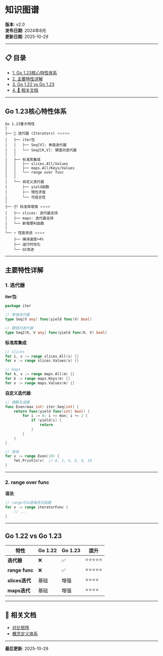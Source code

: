 ﻿# 知识图谱

**版本**: v2.0  
**发布日期**: 2024年8月  
**更新日期**: 2025-10-29

---


## 📋 目录

- [1. Go 1.23核心特性体系](#go-1.23核心特性体系)
- [2. 主要特性详解](#主要特性详解)
- [3. Go 1.22 vs Go 1.23](#go-1.22-vs-go-1.23)
- [4. 🔗 相关文档](#相关文档)

---

## Go 1.23核心特性体系

```text
Go 1.23重大特性
│
├── 🔄 迭代器 (Iterators) ⭐⭐⭐⭐⭐
│   ├── iter包
│   │   ├── Seq[V]: 单值迭代器
│   │   └── Seq2[K,V]: 键值对迭代器
│   │
│   ├── 标准库集成
│   │   ├── slices.All/Values
│   │   ├── maps.All/Keys/Values
│   │   └── range over func
│   │
│   └── 自定义迭代器
│       ├── yield函数
│       ├── 惰性求值
│       └── 可组合性
│
├── 📦 标准库增强 ⭐⭐⭐⭐
│   ├── slices: 迭代器支持
│   ├── maps: 迭代器支持
│   └── 新增便利函数
│
└── ⚡ 性能改进 ⭐⭐⭐⭐
    ├── 编译速度+4%
    ├── 运行时优化
    └── GC改进
```

---

## 主要特性详解

### 1. 迭代器

**iter包**:
```go
package iter

// 单值迭代器
type Seq[V any] func(yield func(V) bool)

// 键值对迭代器
type Seq2[K, V any] func(yield func(K, V) bool)
```

**标准库集成**:
```go
// slices
for i, v := range slices.All(s) {}
for v := range slices.Values(s) {}

// maps
for k, v := range maps.All(m) {}
for k := range maps.Keys(m) {}
for v := range maps.Values(m) {}
```

**自定义迭代器**:
```go
// 偶数生成器
func Even(max int) iter.Seq[int] {
    return func(yield func(int) bool) {
        for i := 0; i <= max; i += 2 {
            if !yield(i) {
                return
            }
        }
    }
}

// 使用
for v := range Even(10) {
    fmt.Println(v)  // 0, 2, 4, 6, 8, 10
}
```

---

### 2. range over func

**语法**:
```go
// range可以直接迭代函数
for v := range iteratorFunc {
    // ...
}
```

---

## Go 1.22 vs Go 1.23

| 特性 | Go 1.22 | Go 1.23 | 提升 |
|------|---------|---------|------|
| **迭代器** | ❌ | ✅ | ⭐⭐⭐⭐⭐ |
| **range func** | ❌ | ✅ | ⭐⭐⭐⭐⭐ |
| **slices迭代** | 基础 | 增强 | ⭐⭐⭐⭐ |
| **maps迭代** | 基础 | 增强 | ⭐⭐⭐⭐ |

---

## 🔗 相关文档

- [对比矩阵](./00-对比矩阵.md)
- [概念定义体系](./00-概念定义体系.md)

---

**最后更新**: 2025-10-29
